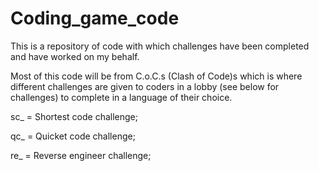 # Coding_game_code
This is a repository of code with which challenges have been completed and have worked on my behalf.

Most of this code will be from C.o.C.s (Clash of Code)s which is where different challenges are given to coders in a lobby (see below for challenges) to complete in a language of their choice. 

sc_ = Shortest code challenge;

qc_ = Quicket code challenge;

re_ = Reverse engineer challenge;

